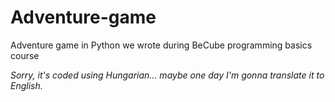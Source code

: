 # Adventure-game
Adventure game in Python we wrote during BeCube programming basics course

<i>Sorry, it's coded using Hungarian... maybe one day I'm gonna translate it to English.</i>
